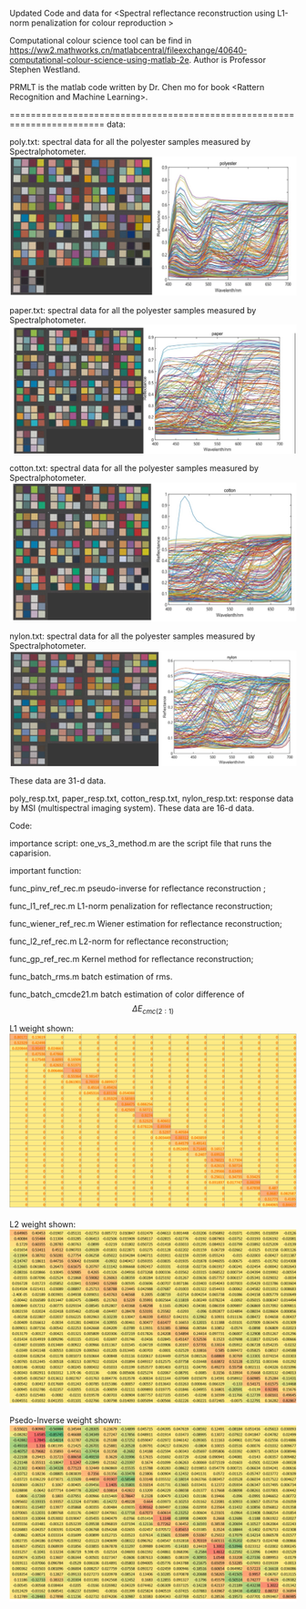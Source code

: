 Updated Code and data for \<Spectral reflectance reconstruction using L1-norm penalization for colour reproduction \>

Computational colour science tool can be find in https://ww2.mathworks.cn/matlabcentral/fileexchange/40640-computational-colour-science-using-matlab-2e. Author is Professor Stephen Westland.

PRMLT is the matlab code written by Dr. Chen mo for book \<Rattern Recognition and Machine Learning\>.

========================================================================
data:

poly.txt: spectral data for all the polyester samples measured by Spectralphotometer.
![avatar](/image/poly_ref.jpg)

paper.txt: spectral data for all the polyester samples measured by Spectralphotometer.
![avatar](/image/paper_ref.jpg)

cotton.txt: spectral data for all the polyester samples measured by Spectralphotometer.
![avatar](/image/cotton_ref.jpg)

nylon.txt: spectral data for all the polyester samples measured by Spectralphotometer.
![avatar](/image/nylon_ref.jpg)

These data are 31-d data.


poly_resp.txt, paper_resp.txt, cotton_resp.txt, nylon_resp.txt: response data by MSI (multispectral imaging system).
These data are 16-d data.

Code:

importance script:
one_vs_3_method.m are the script file that runs the caparision.

important function:

func_pinv_ref_rec.m   pseudo-inverse for reflectance reconstruction ;

func_l1_ref_rec.m  L1-norm penalization for reflectance reconstruction;

func_wiener_ref_rec.m  Wiener estimation for reflectance reconstruction; 

func_l2_ref_rec.m L2-norm for reflectance reconstruction;

func_gp_ref_rec.m Kernel method for reflectance reconstruction;

func_batch_rms.m batch estimation of rms.

func_batch_cmcde21.m batch estimation of color difference of $$\Delta E_{cmc(2:1)}$$

L1 weight shown:
![avatar](/image/L1.png)


L2 weight shown:
![avatar](/image/L2.png)

Psedo-Inverse weight shown:
![avatar](/image/PI.png)



 
